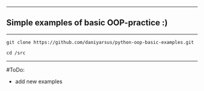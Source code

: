 ****
<h2>Simple examples of basic OOP-practice :)</h2>

****

`git clone https://github.com/daniyarsus/python-oop-basic-examples.git`

`cd /src`

****

#ToDo:
* add new examples
